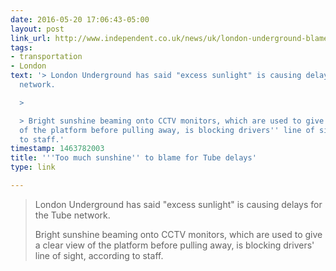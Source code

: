 ```yaml
---
date: 2016-05-20 17:06:43-05:00
layout: post
link_url: http://www.independent.co.uk/news/uk/london-underground-blame-too-much-sunshine-for-tube-delays-a7031986.html
tags:
- transportation
- London
text: '> London Underground has said "excess sunlight" is causing delays for the Tube
  network.

  >

  > Bright sunshine beaming onto CCTV monitors, which are used to give a clear view
  of the platform before pulling away, is blocking drivers'' line of sight, according
  to staff.'
timestamp: 1463782003
title: '''Too much sunshine'' to blame for Tube delays'
type: link

---
```

> London Underground has said "excess sunlight" is causing delays for the Tube network.
>
> Bright sunshine beaming onto CCTV monitors, which are used to give a clear view of the platform before pulling away, is blocking drivers' line of sight, according to staff.